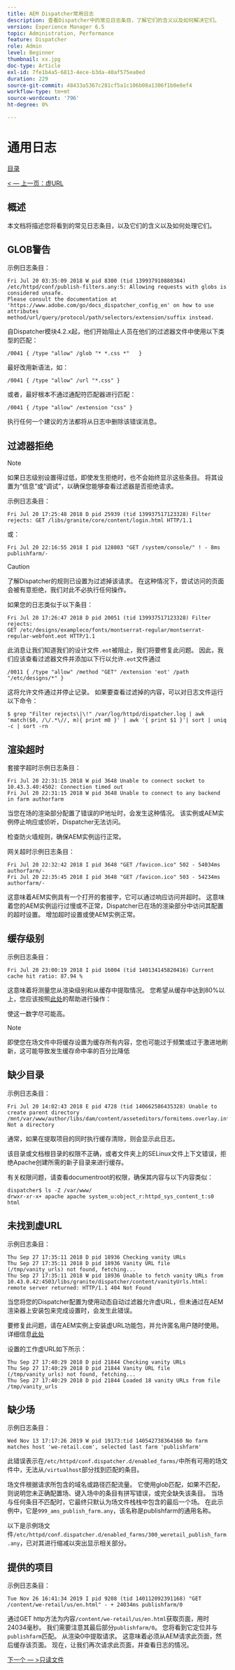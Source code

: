 ```yaml
---
title: AEM Dispatcher常用日志
description: 查看Dispatcher中的常见日志条目，了解它们的含义以及如何解决它们。
version: Experience Manager 6.5
topic: Administration, Performance
feature: Dispatcher
role: Admin
level: Beginner
thumbnail: xx.jpg
doc-type: Article
exl-id: 7fe1b4a5-6813-4ece-b3da-40af575ea0ed
duration: 229
source-git-commit: 48433a5367c281cf5a1c106b08a1306f1b0e8ef4
workflow-type: tm+mt
source-wordcount: '796'
ht-degree: 0%

---
```


# 通用日志

[目录](./overview.md)

[&lt; — 上一页：虚URL](./disp-vanity-url.md)

## 概述

本文档将描述您将看到的常见日志条目，以及它们的含义以及如何处理它们。

## GLOB警告

示例日志条目：

```
Fri Jul 20 03:35:09 2018 W pid 8300 (tid 139937910880384) /etc/httpd/conf/publish-filters.any:5: Allowing requests with globs is considered unsafe.
Please consult the documentation at 'https://www.adobe.com/go/docs_dispatcher_config_en' on how to use attributes 
method/url/query/protocol/path/selectors/extension/suffix instead.
```

自Dispatcher模块4.2.x起，他们开始阻止人员在他们的过滤器文件中使用以下类型的匹配：

```
/0041 { /type "allow" /glob "* *.css *"   }
```

最好改用新语法，如：

```
/0041 { /type "allow" /url "*.css" }
```

或者，最好根本不通过通配符匹配器进行匹配：

```
/0041 { /type "allow" /extension "css" }
```

执行任何一个建议的方法都将从日志中删除该错误消息。

## 过滤器拒绝

>[!NOTE]
>
>如果日志级别设置得过低，即使发生拒绝时，也不会始终显示这些条目。 将其设置为“信息”或“调试”，以确保您能够查看过滤器是否拒绝请求。

示例日志条目：

```
Fri Jul 20 17:25:48 2018 D pid 25939 (tid 139937517123328) Filter rejects: GET /libs/granite/core/content/login.html HTTP/1.1
```

或：

```
Fri Jul 20 22:16:55 2018 I pid 128803 "GET /system/console/" ! - 8ms publishfarm/-
```

>[!CAUTION]
>
>了解Dispatcher的规则已设置为过滤掉该请求。 在这种情况下，尝试访问的页面会被有意拒绝，我们对此不必执行任何操作。

如果您的日志类似于以下条目：

```
Fri Jul 20 17:26:47 2018 D pid 20051 (tid 139937517123328) Filter rejects: 
GET /etc/designs/exampleco/fonts/montserrat-regular/montserrat-regular-webfont.eot HTTP/1.1
```

此消息让我们知道我们的设计文件`.eot`被阻止，我们将要修复此问题。
因此，我们应该查看过滤器文件并添加以下行以允许`.eot`文件通过

```
/0011 { /type "allow" /method "GET" /extension 'eot' /path "/etc/designs/*" }
```

这将允许文件通过并停止记录。
如果要查看过滤掉的内容，可以对日志文件运行以下命令：

```
$ grep "Filter rejects\|\!" /var/log/httpd/dispatcher.log | awk 'match($0, /\/.*\//, m){ print m0 }' | awk '{ print $1 }'| sort | uniq -c | sort -rn
```

## 渲染超时

套接字超时示例日志条目：

```
Fri Jul 20 22:31:15 2018 W pid 3648 Unable to connect socket to 10.43.3.40:4502: Connection timed out 
Fri Jul 20 22:31:15 2018 W pid 3648 Unable to connect to any backend in farm authorfarm
```

当您在场的渲染部分配置了错误的IP地址时，会发生这种情况。 该实例或AEM实例停止响应或侦听，Dispatcher无法访问。

检查防火墙规则，确保AEM实例运行正常。

网关超时示例日志条目：

```
Fri Jul 20 22:32:42 2018 I pid 3648 "GET /favicon.ico" 502 - 54034ms authorfarm/- 
Fri Jul 20 22:35:45 2018 I pid 3648 "GET /favicon.ico" 503 - 54234ms authorfarm/-
```

这意味着AEM实例具有一个打开的套接字，它可以通过响应访问并超时。 这意味着您的AEM实例运行过慢或不正常，Dispatcher已在场的渲染部分中访问其配置的超时设置。 增加超时设置或使AEM实例正常。

## 缓存级别

示例日志条目：

```
Fri Jul 20 23:00:19 2018 I pid 16004 (tid 140134145820416) Current cache hit ratio: 87.94 %
```

这意味着将测量您从渲染级别和从缓存中提取情况。 您希望从缓存中达到80%以上，您应该按照[此处](https://experienceleague.adobe.com/docs/experience-cloud-kcs/kbarticles/KA-17458.html)的帮助进行操作：

使这一数字尽可能高。

>[!NOTE]
>
>即使您在场文件中将缓存设置为缓存所有内容，您也可能过于频繁或过于激进地刷新，这可能导致发生缓存命中率的百分比降低

## 缺少目录

示例日志条目：

```
Fri Jul 20 14:02:43 2018 E pid 4728 (tid 140662586435328) Unable to create parent directory /mnt/var/www/author/libs/dam/content/asseteditors/formitems.overlay.infinity.json/application: Not a directory
```

通常，如果在提取项目的同时执行缓存清除，则会显示此日志。

该目录或文档根目录的权限不正确，或者文件夹上的SELinux文件上下文错误，拒绝Apache创建所需的新子目录来进行缓存。

有关权限问题，请查看documentroot的权限，确保其内容与以下内容类似：

```
dispatcher$ ls -Z /var/www/
drwxr-xr-x+ apache apache system_u:object_r:httpd_sys_content_t:s0 html
```

## 未找到虚URL

示例日志条目：

```
Thu Sep 27 17:35:11 2018 D pid 18936 Checking vanity URLs 
Thu Sep 27 17:35:11 2018 D pid 18936 Vanity URL file (/tmp/vanity_urls) not found, fetching... 
Thu Sep 27 17:35:11 2018 W pid 18936 Unable to fetch vanity URLs from 10.43.0.42:4503/libs/granite/dispatcher/content/vanityUrls.html: remote server returned: HTTP/1.1 404 Not Found
```

当您将您的Dispatcher配置为使用动态自动过滤器允许虚URL，但未通过在AEM渲染器上安装包来完成设置时，会发生此错误。

要修复此问题，请在AEM实例上安装虚URL功能包，并允许匿名用户随时使用。 详细信息[此处](https://experienceleague.adobe.com/docs/experience-cloud-kcs/kbarticles/KA-17463.html)

设置的工作虚URL如下所示：

```
Thu Sep 27 17:40:29 2018 D pid 21844 Checking vanity URLs 
Thu Sep 27 17:40:29 2018 D pid 21844 Vanity URL file (/tmp/vanity_urls) not found, fetching... 
Thu Sep 27 17:40:29 2018 D pid 21844 Loaded 18 vanity URLs from file /tmp/vanity_urls
```

## 缺少场

示例日志条目：

```
Wed Nov 13 17:17:26 2019 W pid 19173:tid 140542738364160 No farm matches host 'we-retail.com', selected last farm 'publishfarm'
```

此错误表示在`/etc/httpd/conf.dispatcher.d/enabled_farms/`中所有可用的场文件中，无法从`/virtualhost`部分找到匹配的条目。

场文件根据请求所包含的域名或路径匹配流量。 它使用glob匹配，如果不匹配，则说明您未正确配置场、键入场中的条目有拼写错误，或完全缺失该条目。 当场与任何条目不匹配时，它最终只默认为场文件栈栈中包含的最后一个场。 在此示例中，它是`999_ams_publish_farm.any`，该名称是publishfarm的通用名称。

以下是示例场文件`/etc/httpd/conf.dispatcher.d/enabled_farms/300_weretail_publish_farm.any`，已对其进行缩减以突出显示相关部分。

## 提供的项目

示例日志条目：

```
Tue Nov 26 16:41:34 2019 I pid 9208 (tid 140112092391168) "GET /content/we-retail/us/en.html" - + 24034ms publishfarm/0
```

通过GET http方法为内容`/content/we-retail/us/en.html`获取页面，用时24034毫秒。 我们需要注意其最后部分`publishfarm/0`。 您将看到它定位并与`publishfarm`匹配。 从渲染0中提取请求。 这意味着必须从AEM请求此页面，然后缓存该页面。 现在，让我们再次请求此页面，并查看日志的情况。

[下一个 — >只读文件](./immutable-files.md)
